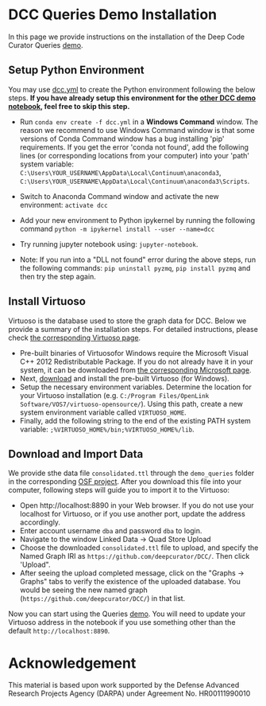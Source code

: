 # DCC Queries Demo Installation

In this page we provide instructions on the installation of the Deep Code Curator Queries [demo](Queries.ipynb).

## Setup Python Environment

You may use [dcc.yml](../dcc.yml) to create the Python environment following the below steps. **If you have already setup this environment for the [other DCC demo notebook](Deep%20Code%20Curator%20(DCC).ipynb), feel free to skip this step.**
- Run `conda env create -f dcc.yml` in a **Windows Command** window. The reason we recommend to use Windows Command window is that some versions of Conda Command window has a bug installing 'pip' requirements. If you get the error 'conda not found', add the following lines (or corresponding locations from your computer) into your 'path' system variable: `C:\Users\YOUR_USERNAME\AppData\Local\Continuum\anaconda3`, `C:\Users\YOUR_USERNAME\AppData\Local\Continuum\anaconda3\Scripts`.
- Switch to Anaconda Command window and activate the new environment: `activate dcc`
- Add your new environment to Python ipykernel by running the following command `python -m ipykernel install --user --name=dcc`
- Try running jupyter notebook using: `jupyter-notebook`.

- Note: If you run into a "DLL not found" error during the above steps, run the following commands: `pip uninstall pyzmq`, `pip install pyzmq` and then try the step again.

## Install Virtuoso
Virtuoso is the database used to store the graph data for DCC. Below we provide a summary of the installation steps. For detailed instructions, please check [the corresponding Virtuoso page](http://vos.openlinksw.com/owiki/wiki/VOS/VOSUsageWindows).
- Pre-built binaries of Virtuosofor Windows require the Microsoft Visual C++ 2012 Redistributable Package. If you do not already have it in your system, it can be downloaded from [the corresponding Microsoft page](https://www.microsoft.com/en-us/download/details.aspx?id=30679#).
- Next, [download](https://sourceforge.net/projects/virtuoso/files/virtuoso/7.2.5/Virtuoso_OpenSource_Server_7.20.x64.exe/download) and install the pre-built Virtuoso (for Windows).
- Setup the necessary environment variables. Determine the location for your Virtuoso installation (e.g. `C:/Program Files/OpenLink Software/VOS7/virtuoso-opensource/`). Using this path, create a new system environment variable called `VIRTUOSO_HOME`.
- Finally, add the following string to the end of the existing PATH system variable: `;%VIRTUOSO_HOME%/bin;%VIRTUOSO_HOME%/lib`.


## Download and Import Data
We provide sthe data file `consolidated.ttl` through the `demo_queries` folder in the corresponding [OSF project](https://osf.io/jdhw8/). After you download this file into your computer, following steps will guide you to import it to the Virtuoso:
- Open http://localhost:8890 in your Web browser. If you do not use your localhost for Virtuoso, or if you use another port, update the address accordingly.
- Enter account username `dba` and password `dba` to login.
- Navigate to the window Linked Data → Quad Store Upload
- Choose the downloaded `consolidated.ttl` file to upload, and specify the Named Graph IRI as `https://github.com/deepcurator/DCC/`. Then click 'Upload".
- After seeing the upload completed message, click on the "Graphs -> Graphs" tabs to verify the existence of the uploaded database. You would be seeing the new named graph (`https://github.com/deepcurator/DCC/`) in that list.

Now you can start using the Queries [demo](Queries.ipynb). You will need to update your Virtuoso address in the notebook if you use something other than the default `http://localhost:8890`.


# Acknowledgement

This material is based upon work supported by the Defense Advanced Research Projects Agency (DARPA) under Agreement No. HR00111990010
 
